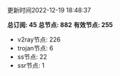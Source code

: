 更新时间2022-12-19 18:48:37

**总订阅: 45**
**总节点: 882**
**有效节点: 255**
- v2ray节点: 226
- trojan节点: 6
- ss节点: 22
- ssr节点: 1
